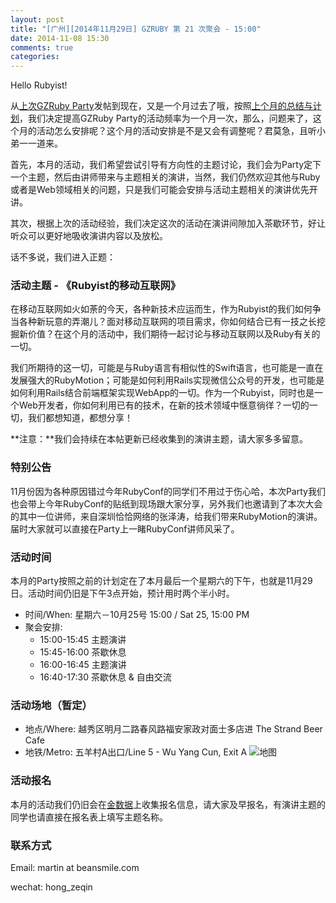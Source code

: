 ```yaml
---
layout: post
title: "[广州][2014年11月29日] GZRUBY 第 21 次聚会 - 15:00"
date: 2014-11-08 15:30
comments: true
categories: 
---
```


Hello Rubyist!

从[上次GZRuby Party](https://ruby-china.org/topics/21946)发帖到现在，又是一个月过去了哦，按照[上个月的总结与计划](https://ruby-china.org/topics/22323)，我们决定提高GZRuby Party的活动频率为一个月一次，那么，问题来了，这个月的活动怎么安排呢？这个月的活动安排是不是又会有调整呢？君莫急，且听小弟一一道来。

首先，本月的活动，我们希望尝试引导有方向性的主题讨论，我们会为Party定下一个主题，然后由讲师带来与主题相关的演讲，当然，我们仍然欢迎其他与Ruby或者是Web领域相关的问题，只是我们可能会安排与活动主题相关的演讲优先开讲。

其次，根据上次的活动经验，我们决定这次的活动在演讲间隙加入茶歇环节，好让听众可以更好地吸收演讲内容以及放松。

话不多说，我们进入正题：

### 活动主题 - 《Rubyist的移动互联网》
在移动互联网如火如荼的今天，各种新技术应运而生，作为Rubyist的我们如何争当各种新玩意的弄潮儿？面对移动互联网的项目需求，你如何结合已有一技之长挖掘新价值？在这个月的活动中，我们期待一起讨论与移动互联网以及Ruby有关的一切。

我们所期待的这一切，可能是与Ruby语言有相似性的Swift语言，也可能是一直在发展强大的RubyMotion；可能是如何利用Rails实现微信公众号的开发，也可能是如何利用Rails结合前端框架实现WebApp的一切。作为一个Rubyist，同时也是一个Web开发者，你如何利用已有的技术，在新的技术领域中惬意徜徉？一切的一切，我们都想知道，都想分享！

**注意：**我们会持续在本帖更新已经收集到的演讲主题，请大家多多留意。

### 特别公告
11月份因为各种原因错过今年RubyConf的同学们不用过于伤心哈，本次Party我们也会带上今年RubyConf的贴纸到现场跟大家分享，另外我们也邀请到了本次大会的其中一位讲师，来自深圳恰恰网络的张泽涛，给我们带来RubyMotion的演讲。届时大家就可以直接在Party上一睹RubyConf讲师风采了。

### 活动时间
本月的Party按照之前的计划定在了本月最后一个星期六的下午，也就是11月29日。活动时间仍旧是下午3点开始，预计用时两个半小时。

* 时间/When: 星期六－10月25号 15:00 / Sat 25, 15:00 PM
* 聚会安排:
    * 15:00-15:45 主题演讲
    * 15:45-16:00 茶歇休息
    * 16:00-16:45 主题演讲
    * 16:40-17:30 茶歇休息 & 自由交流

### 活动场地（暂定）
* 地点/Where: 越秀区明月二路春风路福安家政对面士多店进 The Strand Beer Cafe
* 地铁/Metro: 五羊村A出口/Line 5 - Wu Yang Cun, Exit A
![地图](https://ruby-china-files.b0.upaiyun.com/photo/2014/62bfb6e7dad7e030e96b5655a09c8bc3.png)

### 活动报名
本月的活动我们仍旧会在[金数据](https://jinshuju.net/f/SPe3IR)上收集报名信息，请大家及早报名，有演讲主题的同学也请直接在报名表上填写主题名称。

### 联系方式
Email: martin at beansmile.com

wechat: hong_zeqin
